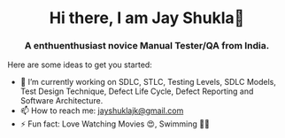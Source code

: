 <h1 align="center"> Hi there, I am Jay Shukla👋 </h1>

<h3 align="center"> A enthuenthusiast novice Manual Tester/QA from India.</h3>

Here are some ideas to get you started:

- 🔭 I’m currently working on SDLC, STLC, Testing Levels, SDLC Models, Test Design Technique, Defect Life Cycle, Defect Reporting and Software Architecture.
- 📫 How to reach me: jayshuklajk@gmail.com
- ⚡ Fun fact: Love Watching Movies 😍, Swimming 🏊‍♀️


